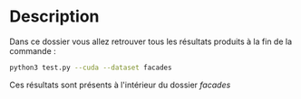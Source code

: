 # Description
Dans ce dossier vous allez retrouver tous les résultats produits à la fin de la commande :
```bash
python3 test.py --cuda --dataset facades
```
Ces résultats sont présents à l'intérieur du dossier *facades*